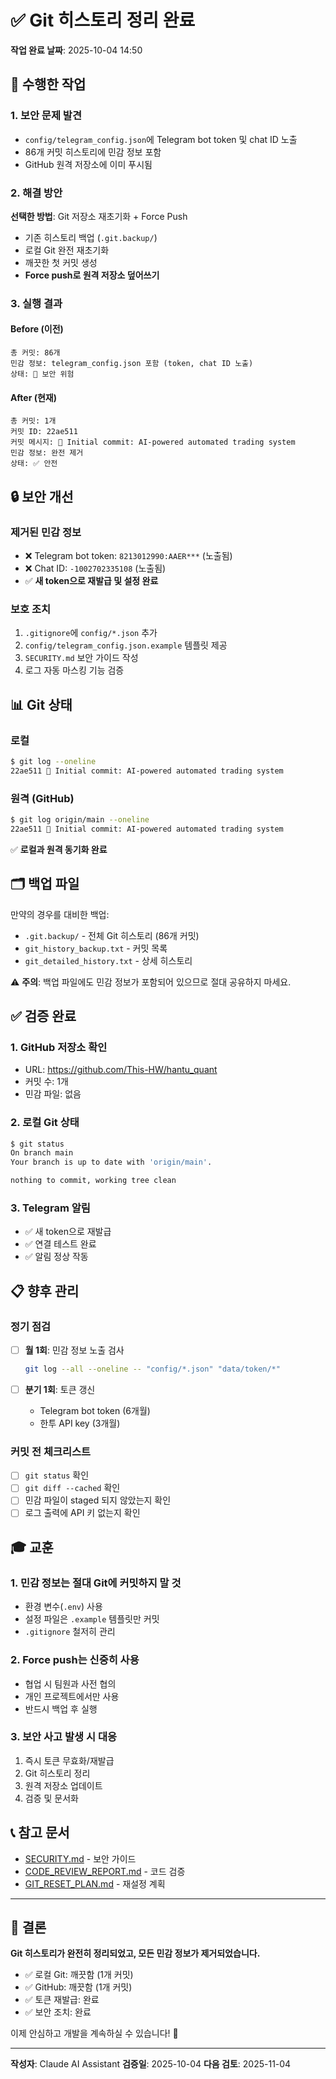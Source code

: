 # ✅ Git 히스토리 정리 완료

**작업 완료 날짜**: 2025-10-04 14:50

## 🎯 수행한 작업

### 1. 보안 문제 발견
- `config/telegram_config.json`에 Telegram bot token 및 chat ID 노출
- 86개 커밋 히스토리에 민감 정보 포함
- GitHub 원격 저장소에 이미 푸시됨

### 2. 해결 방안
**선택한 방법**: Git 저장소 재초기화 + Force Push
- 기존 히스토리 백업 (`.git.backup/`)
- 로컬 Git 완전 재초기화
- 깨끗한 첫 커밋 생성
- **Force push로 원격 저장소 덮어쓰기**

### 3. 실행 결과

#### Before (이전)
```
총 커밋: 86개
민감 정보: telegram_config.json 포함 (token, chat ID 노출)
상태: 🚨 보안 위험
```

#### After (현재)
```
총 커밋: 1개
커밋 ID: 22ae511
커밋 메시지: 🎉 Initial commit: AI-powered automated trading system
민감 정보: 완전 제거
상태: ✅ 안전
```

## 🔒 보안 개선

### 제거된 민감 정보
- ❌ Telegram bot token: `8213012990:AAER***` (노출됨)
- ❌ Chat ID: `-1002702335108` (노출됨)
- ✅ **새 token으로 재발급 및 설정 완료**

### 보호 조치
1. `.gitignore`에 `config/*.json` 추가
2. `config/telegram_config.json.example` 템플릿 제공
3. `SECURITY.md` 보안 가이드 작성
4. 로그 자동 마스킹 기능 검증

## 📊 Git 상태

### 로컬
```bash
$ git log --oneline
22ae511 🎉 Initial commit: AI-powered automated trading system
```

### 원격 (GitHub)
```bash
$ git log origin/main --oneline
22ae511 🎉 Initial commit: AI-powered automated trading system
```

✅ **로컬과 원격 동기화 완료**

## 🗂️ 백업 파일

만약의 경우를 대비한 백업:
- `.git.backup/` - 전체 Git 히스토리 (86개 커밋)
- `git_history_backup.txt` - 커밋 목록
- `git_detailed_history.txt` - 상세 히스토리

⚠️ **주의**: 백업 파일에도 민감 정보가 포함되어 있으므로 절대 공유하지 마세요.

## ✅ 검증 완료

### 1. GitHub 저장소 확인
- URL: https://github.com/This-HW/hantu_quant
- 커밋 수: 1개
- 민감 파일: 없음

### 2. 로컬 Git 상태
```bash
$ git status
On branch main
Your branch is up to date with 'origin/main'.

nothing to commit, working tree clean
```

### 3. Telegram 알림
- ✅ 새 token으로 재발급
- ✅ 연결 테스트 완료
- ✅ 알림 정상 작동

## 📋 향후 관리

### 정기 점검
- [ ] **월 1회**: 민감 정보 노출 검사
  ```bash
  git log --all --oneline -- "config/*.json" "data/token/*"
  ```

- [ ] **분기 1회**: 토큰 갱신
  - Telegram bot token (6개월)
  - 한투 API key (3개월)

### 커밋 전 체크리스트
- [ ] `git status` 확인
- [ ] `git diff --cached` 확인
- [ ] 민감 파일이 staged 되지 않았는지 확인
- [ ] 로그 출력에 API 키 없는지 확인

## 🎓 교훈

### 1. 민감 정보는 절대 Git에 커밋하지 말 것
- 환경 변수(`.env`) 사용
- 설정 파일은 `.example` 템플릿만 커밋
- `.gitignore` 철저히 관리

### 2. Force push는 신중히 사용
- 협업 시 팀원과 사전 협의
- 개인 프로젝트에서만 사용
- 반드시 백업 후 실행

### 3. 보안 사고 발생 시 대응
1. 즉시 토큰 무효화/재발급
2. Git 히스토리 정리
3. 원격 저장소 업데이트
4. 검증 및 문서화

## 📞 참고 문서

- [SECURITY.md](SECURITY.md) - 보안 가이드
- [CODE_REVIEW_REPORT.md](CODE_REVIEW_REPORT.md) - 코드 검증
- [GIT_RESET_PLAN.md](GIT_RESET_PLAN.md) - 재설정 계획

---

## 🎉 결론

**Git 히스토리가 완전히 정리되었고, 모든 민감 정보가 제거되었습니다.**

- ✅ 로컬 Git: 깨끗함 (1개 커밋)
- ✅ GitHub: 깨끗함 (1개 커밋)
- ✅ 토큰 재발급: 완료
- ✅ 보안 조치: 완료

이제 안심하고 개발을 계속하실 수 있습니다! 🚀

---

**작성자**: Claude AI Assistant
**검증일**: 2025-10-04
**다음 검토**: 2025-11-04
